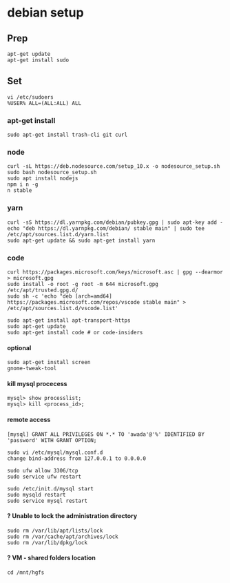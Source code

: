 # debian setup

## Prep

```
apt-get update
apt-get install sudo
```

## Set

```
vi /etc/sudoers
%USER% ALL=(ALL:ALL) ALL
```

### apt-get install

```
sudo apt-get install trash-cli git curl
```

### node

```
curl -sL https://deb.nodesource.com/setup_10.x -o nodesource_setup.sh
sudo bash nodesource_setup.sh
sudo apt install nodejs
npm i n -g
n stable
```

### yarn

```
curl -sS https://dl.yarnpkg.com/debian/pubkey.gpg | sudo apt-key add -
echo "deb https://dl.yarnpkg.com/debian/ stable main" | sudo tee /etc/apt/sources.list.d/yarn.list
sudo apt-get update && sudo apt-get install yarn
```

### code

```
curl https://packages.microsoft.com/keys/microsoft.asc | gpg --dearmor > microsoft.gpg
sudo install -o root -g root -m 644 microsoft.gpg /etc/apt/trusted.gpg.d/
sudo sh -c 'echo "deb [arch=amd64] https://packages.microsoft.com/repos/vscode stable main" > /etc/apt/sources.list.d/vscode.list'

sudo apt-get install apt-transport-https
sudo apt-get update
sudo apt-get install code # or code-insiders
```

#### optional

```
sudo apt-get install screen
gnome-tweak-tool
```

#### kill mysql procecess

```
mysql> show processlist;
mysql> kill <process_id>;
```

#### remote access

```
[mysql] GRANT ALL PRIVILEGES ON *.* TO 'awada'@'%' IDENTIFIED BY 'password' WITH GRANT OPTION;

sudo vi /etc/mysql/mysql.conf.d
change bind-address from 127.0.0.1 to 0.0.0.0

sudo ufw allow 3306/tcp
sudo service ufw restart

sudo /etc/init.d/mysql start
sudo mysqld restart
sudo service mysql restart
```

#### ? Unable to lock the administration directory

```
sudo rm /var/lib/apt/lists/lock
sudo rm /var/cache/apt/archives/lock
sudo rm /var/lib/dpkg/lock
```

#### ? VM - shared folders location

```
cd /mnt/hgfs
```
